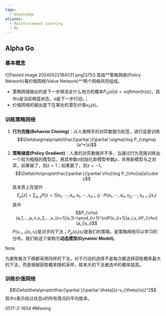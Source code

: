 ```yaml
---
tags:
  - Knowledge
aliases:
  - Reinforcement Learning
  - RL
---
```

## Alpha Go
### 基本概念
![[Pasted image 20240522184031.png|375]]
其由**策略网络(Policy Network)**与**价值网络(Value Network)**两个网络共同组成。
- 策略网络输出的是下一步棋该走什么地方的概率$P_{\sigma}(a|s)=softmax(h(s))$，其中$s$是当前棋盘状态，$a$是下一步行动，；
- 价值网络的输出是下在某处的潜在价值$v_{\theta}(s)$。

### 训练策略网络
1. **行为克隆(Behavior Cloning)**：以人类棋手的对弈数据为标签，进行监督训练
	$$\Delta\sigma\propto\frac{\partial }{\partial \sigma}\log P_{\sigma}(a^*|s)$$
1. **策略梯度(Policy Gradient)**：人类的对弈数据并不多，当通过行为克隆训练出一个较为粗糙的模型后，用其参数$\sigma$初始化新模型参数$\rho$，并用新模型与之对弈。如果输了，则$z=1$；如果赢了，则$z=-1$。
	$$\Delta\rho\propto\frac{\partial }{\partial \rho}\log P_{\rho}(a|s)\cdot z$$
	其本质上在提升
	$$E_{\rho}[z]=\sum_{a,s}P(z=1|a_1,\cdots,a_{n},s_1,\cdots,s_{n+1})\cdot P(a_1,\cdots,a_{n},s_2,\cdots,s_{n+1}|s_1)$$
	其中
	$$P_{\rho}(a_1,...,a_n,s_2,...,s_{n+1}|s_1)=\prod_{i=1}^{n}P(s_{i+1}|a_i,s_i)P_{\rho}(a_i|s_i)$$
	$P(s_{i+1}|a_i,s_i)$是对手的下法；$P_{\rho}(a_i|s_i)$是我们的策略，是策略网络可以学习的分布。我们称这个架构为**动态模型(Dynamic Model)**。

> [!note] 
> 为避免每次下棋都采用同样的下法，对于行动的选择不是每次都选择获胜概率最大的下法，而是根据获胜概率随机采样，胜率大的下法被选中的概率就高。
### 训练价值网络
$$\Delta\theta\propto\frac{\partial }{\partial \theta}[z-v_{\theta}(s)]^2$$
其中$z$表示经过状态$s$的所有情况的平均胜率。



0517-2-1634 #Missing 